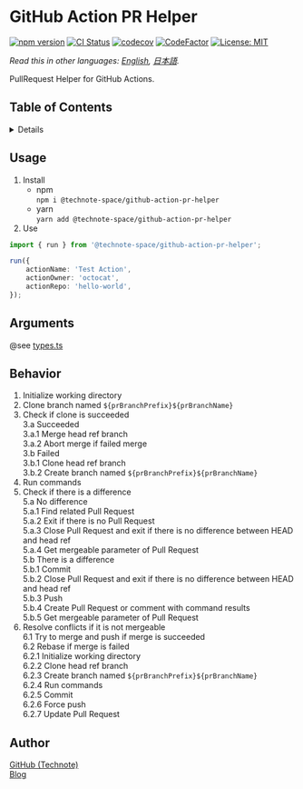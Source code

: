 # GitHub Action PR Helper

[![npm version](https://badge.fury.io/js/%40technote-space%2Fgithub-action-pr-helper.svg)](https://badge.fury.io/js/%40technote-space%2Fgithub-action-pr-helper)
[![CI Status](https://github.com/technote-space/github-action-pr-helper/workflows/CI/badge.svg)](https://github.com/technote-space/github-action-pr-helper/actions)
[![codecov](https://codecov.io/gh/technote-space/github-action-pr-helper/branch/master/graph/badge.svg)](https://codecov.io/gh/technote-space/github-action-pr-helper)
[![CodeFactor](https://www.codefactor.io/repository/github/technote-space/github-action-pr-helper/badge)](https://www.codefactor.io/repository/github/technote-space/github-action-pr-helper)
[![License: MIT](https://img.shields.io/badge/License-MIT-blue.svg)](https://github.com/technote-space/github-action-pr-helper/blob/master/LICENSE)

*Read this in other languages: [English](README.md), [日本語](README.ja.md).*

PullRequest Helper for GitHub Actions.

## Table of Contents

<!-- START doctoc generated TOC please keep comment here to allow auto update -->
<!-- DON'T EDIT THIS SECTION, INSTEAD RE-RUN doctoc TO UPDATE -->
<details>
<summary>Details</summary>

- [Usage](#usage)
- [Arguments](#arguments)
- [Behavior](#behavior)
- [Author](#author)

</details>
<!-- END doctoc generated TOC please keep comment here to allow auto update -->

## Usage
1. Install  
   * npm  
   `npm i @technote-space/github-action-pr-helper`
   * yarn  
   `yarn add @technote-space/github-action-pr-helper`
1. Use
```typescript
import { run } from '@technote-space/github-action-pr-helper';

run({
	actionName: 'Test Action',
	actionOwner: 'octocat',
	actionRepo: 'hello-world',
});
```

## Arguments
@see [types.ts](src/types.ts)

## Behavior
1. Initialize working directory  
2. Clone branch named `${prBranchPrefix}${prBranchName}`  
3. Check if clone is succeeded  
3.a Succeeded  
3.a.1 Merge head ref branch  
3.a.2 Abort merge if failed merge  
3.b Failed  
3.b.1 Clone head ref branch  
3.b.2 Create branch named `${prBranchPrefix}${prBranchName}`  
4. Run commands  
5. Check if there is a difference  
5.a No difference  
5.a.1 Find related Pull Request  
5.a.2 Exit if there is no Pull Request  
5.a.3 Close Pull Request and exit if there is no difference between HEAD and head ref  
5.a.4 Get mergeable parameter of Pull Request  
5.b There is a difference  
5.b.1 Commit  
5.b.2 Close Pull Request and exit if there is no difference between HEAD and head ref  
5.b.3 Push  
5.b.4 Create Pull Request or comment with command results  
5.b.5 Get mergeable parameter of Pull Request  
6. Resolve conflicts if it is not mergeable  
6.1 Try to merge and push if merge is succeeded  
6.2 Rebase if merge is failed  
6.2.1 Initialize working directory  
6.2.2 Clone head ref branch  
6.2.3 Create branch named `${prBranchPrefix}${prBranchName}`  
6.2.4 Run commands  
6.2.5 Commit  
6.2.6 Force push  
6.2.7 Update Pull Request  

## Author
[GitHub (Technote)](https://github.com/technote-space)  
[Blog](https://technote.space)

